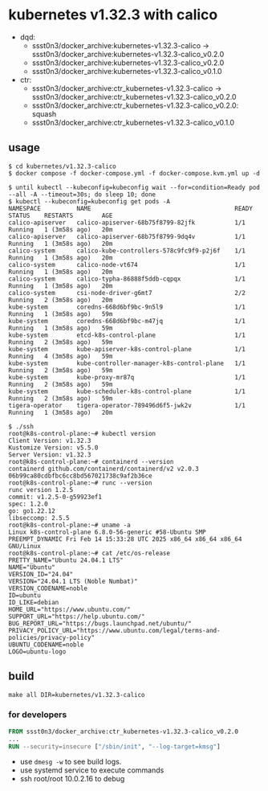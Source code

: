 # kubernetes v1.32.3 with calico

* dqd:
  * ssst0n3/docker_archive:kubernetes-v1.32.3-calico -> ssst0n3/docker_archive:kubernetes-v1.32.3-calico_v0.2.0
  * ssst0n3/docker_archive:kubernetes-v1.32.3-calico_v0.2.0
  * ssst0n3/docker_archive:kubernetes-v1.32.3-calico_v0.1.0
* ctr:
  * ssst0n3/docker_archive:ctr_kubernetes-v1.32.3-calico -> ssst0n3/docker_archive:ctr_kubernetes-v1.32.3-calico_v0.2.0
  * ssst0n3/docker_archive:ctr_kubernetes-v1.32.3-calico_v0.2.0: squash
  * ssst0n3/docker_archive:ctr_kubernetes-v1.32.3-calico_v0.1.0

## usage

```shell
$ cd kubernetes/v1.32.3-calico
$ docker compose -f docker-compose.yml -f docker-compose.kvm.yml up -d
```

```shell
$ until kubectl --kubeconfig=kubeconfig wait --for=condition=Ready pod --all -A --timeout=30s; do sleep 10; done
$ kubectl --kubeconfig=kubeconfig get pods -A
NAMESPACE          NAME                                        READY   STATUS    RESTARTS        AGE
calico-apiserver   calico-apiserver-68b75f8799-82jfk           1/1     Running   1 (3m58s ago)   20m
calico-apiserver   calico-apiserver-68b75f8799-9dq4v           1/1     Running   1 (3m58s ago)   20m
calico-system      calico-kube-controllers-578c9fc9f9-p2j6f    1/1     Running   1 (3m58s ago)   20m
calico-system      calico-node-vt674                           1/1     Running   1 (3m58s ago)   20m
calico-system      calico-typha-86888f5ddb-cqpqx               1/1     Running   1 (3m58s ago)   20m
calico-system      csi-node-driver-g6mt7                       2/2     Running   2 (3m58s ago)   20m
kube-system        coredns-668d6bf9bc-9n5l9                    1/1     Running   1 (3m58s ago)   59m
kube-system        coredns-668d6bf9bc-m47jq                    1/1     Running   1 (3m58s ago)   59m
kube-system        etcd-k8s-control-plane                      1/1     Running   2 (3m58s ago)   59m
kube-system        kube-apiserver-k8s-control-plane            1/1     Running   4 (3m58s ago)   59m
kube-system        kube-controller-manager-k8s-control-plane   1/1     Running   2 (3m58s ago)   59m
kube-system        kube-proxy-mr87q                            1/1     Running   2 (3m58s ago)   59m
kube-system        kube-scheduler-k8s-control-plane            1/1     Running   2 (3m58s ago)   59m
tigera-operator    tigera-operator-789496d6f5-jwk2v            1/1     Running   1 (3m58s ago)   20m
```


```shell
$ ./ssh
root@k8s-control-plane:~# kubectl version
Client Version: v1.32.3
Kustomize Version: v5.5.0
Server Version: v1.32.3
root@k8s-control-plane:~# containerd --version
containerd github.com/containerd/containerd/v2 v2.0.3 06b99ca80cdbfbc6cc8bd567021738c9af2b36ce
root@k8s-control-plane:~# runc --version
runc version 1.2.5
commit: v1.2.5-0-g59923ef1
spec: 1.2.0
go: go1.22.12
libseccomp: 2.5.5
root@k8s-control-plane:~# uname -a
Linux k8s-control-plane 6.8.0-56-generic #58-Ubuntu SMP PREEMPT_DYNAMIC Fri Feb 14 15:33:28 UTC 2025 x86_64 x86_64 x86_64 GNU/Linux
root@k8s-control-plane:~# cat /etc/os-release
PRETTY_NAME="Ubuntu 24.04.1 LTS"
NAME="Ubuntu"
VERSION_ID="24.04"
VERSION="24.04.1 LTS (Noble Numbat)"
VERSION_CODENAME=noble
ID=ubuntu
ID_LIKE=debian
HOME_URL="https://www.ubuntu.com/"
SUPPORT_URL="https://help.ubuntu.com/"
BUG_REPORT_URL="https://bugs.launchpad.net/ubuntu/"
PRIVACY_POLICY_URL="https://www.ubuntu.com/legal/terms-and-policies/privacy-policy"
UBUNTU_CODENAME=noble
LOGO=ubuntu-logo
```

## build

```shell
make all DIR=kubernetes/v1.32.3-calico
```


### for developers

```dockerfile
FROM ssst0n3/docker_archive:ctr_kubernetes-v1.32.3-calico_v0.2.0
...
RUN --security=insecure ["/sbin/init", "--log-target=kmsg"]
```

* use `dmesg -w` to see build logs.
* use systemd service to execute commands
* ssh root/root 10.0.2.16 to debug
